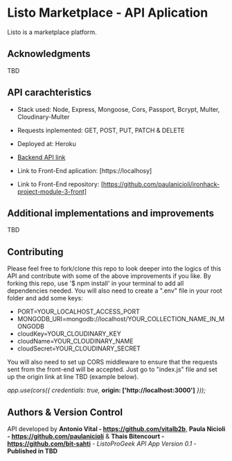 # Listo Marketplace - API Aplication

Listo is a marketplace platform.

## Acknowledgments

TBD

## API carachteristics

- Stack used: Node, Express, Mongoose, Cors, Passport, Bcrypt, Multer, Cloudinary-Multer
- Requests inplemented: GET, POST, PUT, PATCH & DELETE
- Deployed at: Heroku

- [Backend API link](https://listo.herokuapp.com/)

- Link to Front-End aplication: [https://localhosy]
- Link to Front-End repository: [https://github.com/paulanicioli/ironhack-project-module-3-front]

## Additional implementations and improvements

TBD

## Contributing

Please feel free to fork/clone this repo to look deeper into the logics of this API and contribute with some of the above improvements if you like.
By forking this repo, use '$ npm install' in your terminal to add all dependencies needed. You will also need to create a ".env" file in your root folder and add some keys:

- PORT=YOUR_LOCALHOST_ACCESS_PORT
- MONGODB_URI=mongodb://localhost/YOUR_COLLECTION_NAME_IN_MONGODB
- cloudKey=YOUR_CLOUDINARY_KEY
- cloudName=YOUR_CLOUDINARY_NAME
- cloudSecret=YOUR_CLOUDINARY_SECRET

You will also need to set up CORS middleware to ensure that the requests sent from the front-end will be accepted. Just go to "index.js" file and set up the origin link at line TBD (example below).

_app.use(cors({_
_credentials: true,_
**origin: ['http://localhost:3000']**
_}));_

## Authors & Version Control

API developed by **Antonio Vital - https://github.com/vitalb2b**, **Paula Nicioli - https://github.com/paulanicioli** & **Thais Bitencourt - https://github.com/bit-sahti** - _ListoProGeek API App Version 0.1_ - **Published in TBD**
